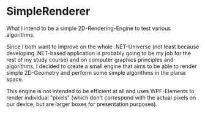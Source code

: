 # SimpleRenderer
What I intend to be a simple 2D-Rendering-Engine to test various algorithms.

Since I both want to improve on the whole .NET-Universe (not least because developing .NET-based application is probably going to be my job for the rest of my study course) and on computer graphics principles and algorithms, I decided to create a small engine that aims to be able to render simple 2D-Geometry and perform some simple algorithms in the planar space.

This engine is not intended to be efficient at all and uses WPF-Elements to render individual "pixels" (which don't correspond with the actual pixels on our device, but are larger boxes for presentation purposes).
